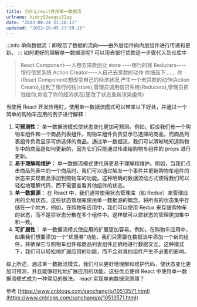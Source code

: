 ```yaml
---
title: 为什么react使用单一数据流
urlname: kidry53ewgsi52pg
date: "2023-08-24 21:28:11"
updated: "2023-10-05 23:59:26"
---
```


:::info
单向数据流：即规范了数据的流向——由外层组件向内层组件进行传递和更新。
:::
如何更好的理解单一数据流呢?
可以用去银行贷款这一步骤代入到仓库中

> React Component---人想去贷款创业 store ----银行的钱 Reducers----银行信贷系统 Action Creator----人自己去贷款的动作 你细品下....... 你(React Component)想改变自己的经济状况,产生一个去贷款的动作(Action Creato),找到了银行的钱(store),管理员调用信贷系统(Reducers),管理员把钱给你,你变了你的经济状况(更改了状态重新渲染组件)

当使用 React 开发应用时，使用单一数据流模式可以带来以下好处，并通过一个简单的购物车应用的例子进行解释：

1.  **可预测性：** 单一数据流模式使状态变化更加可预测。例如，假设我们有一个购物车组件和一个商品列表组件。购物车组件负责显示已选择的商品，而商品列表组件负责显示可供选择的商品。通过单一数据流，我们可以清晰地知道购物车中的商品是如何更新的，因为它们只能通过传递给购物车组件的 props 进行更新。
2.  **易于理解和维护：** 单一数据流模式使代码更易于理解和维护。例如，当我们点击商品列表中的一个商品时，我们可以通过触发一个事件并更新购物车组件的状态来实现商品添加到购物车的功能。这种明确的数据流动方式使得我们可以轻松地理解代码，而不需要查看其他组件的状态。
3.  **单一数据源：** 在 React 中，我们通常使用状态管理库（如 Redux）来管理应用的全局状态。这些状态管理库使用单一数据源的概念，将所有的状态集中存储在一个地方。例如，在购物车应用中，我们可以使用 Redux 来存储购物车的状态，而不是将状态分散在多个组件中。这样做可以使状态的管理更加集中和一致。
4.  **可扩展性：** 单一数据流模式使应用的扩展更加容易。例如，在购物车应用中，如果我们想要添加一个“优惠券”功能，我们只需要在数据流中添加一个新的组件，并确保它与购物车组件和商品列表组件正确地进行数据交互。这种模式下，我们可以轻松地扩展应用的功能，而不会对其他组件产生不必要的影响。

综上所述，通过单一数据流模式，我们可以更好地理解和维护代码，使状态变化更加可预测，并且能够轻松地扩展应用的功能。这些优点使得 React 中使用单一数据流模式成为一种常见的做法。
react 实现单向数据流原理？

参考
[https://www.cnblogs.com/sanchang/p/10513571.html](https://www.cnblogs.com/sanchang/p/10513571.html)
